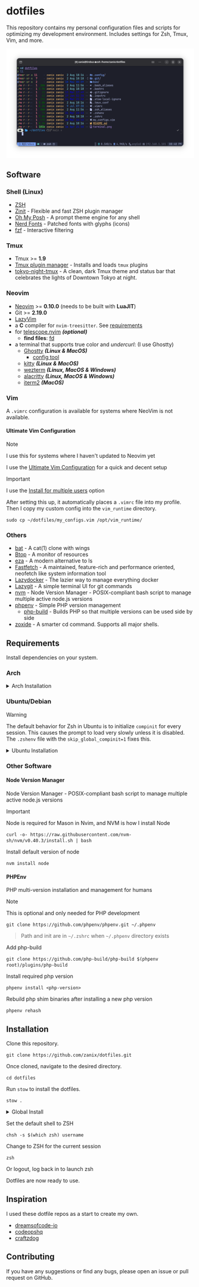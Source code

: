 # dotfiles

This repository contains my personal configuration files and scripts for optimizing my development environment. Includes settings for Zsh, Tmux, Vim, and more.

![Terminal Preview](terminal.png)

## Software

### Shell (Linux)

- [ZSH](https://zsh.sourceforge.io)
- [Zinit](https://github.com/zdharma-continuum/zinit) - Flexible and fast ZSH plugin manager
- [Oh My Posh](https://ohmyposh.dev) - A prompt theme engine for any shell
- [Nerd Fonts](https://www.nerdfonts.com) - Patched fonts with glyphs (icons)
- [fzf](https://github.com/junegunn/fzf) - Interactive filtering

### Tmux

- Tmux >= **1.9**
- [Tmux plugin manager](https://github.com/tmux-plugins/tpm) - Installs and loads `tmux` plugins
- [tokyo-night-tmux](https://github.com/janoamaral/tokyo-night-tmux) - A clean, dark Tmux theme and status bar that celebrates the lights of Downtown Tokyo at night.

### Neovim

- [Neovim](https://github.com/neovim/neovim) >= **0.10.0** (needs to be built with **LuaJIT**)
- Git >= **2.19.0**
- [LazyVim](https://www.lazyvim.org)
- a **C** compiler for `nvim-treesitter`. See [requirements](https://github.com/nvim-treesitter/nvim-treesitter#requirements)
- for [telescope.nvim](https://github.com/nvim-telescope/telescope.nvim) **_(optional)_**
  - **find files**: [fd](https://github.com/sharkdp/fd)
- a terminal that supports true color and _undercurl_: (I use Ghostty)
  - [Ghostty](https://github.com/ghostty-org/ghostty) **_(Linux & MacOS)_**
    - [config tool](https://ghostty.zerebos.com)
  - [kitty](https://github.com/kovidgoyal/kitty) **_(Linux & MacOS)_**
  - [wezterm](https://github.com/wez/wezterm) **_(Linux, MacOS & Windows)_**
  - [alacritty](https://github.com/alacritty/alacritty) **_(Linux, MacOS & Windows)_**
  - [iterm2](https://iterm2.com) **_(MacOS)_**

### Vim

A `.vimrc` configuration is available for systems where NeoVim is not available.

#### Ultimate Vim Configuration

> [!NOTE]
> I use this for systems where I haven't updated to Neovim yet

I use the [Ultimate Vim Configuration](https://github.com/amix/vimrc) for a quick and decent setup

> [!IMPORTANT]
> I use the [Install for multiple users](https://github.com/amix/vimrc#install-for-multiple-users) option

After setting this up, it automatically places a `.vimrc` file into my profile. Then I copy my custom config into the `vim_runtime` directory.

```shell
sudo cp ~/dotfiles/my_configs.vim /opt/vim_runtime/
```

### Others

- [bat](https://github.com/sharkdp/bat) - A cat(1) clone with wings
- [Btop](https://github.com/aristocratos/btop) - A monitor of resources
- [eza](https://github.com/eza-community/eza) - A modern alternative to ls
- [Fastfetch](https://github.com/fastfetch-cli/fastfetch) - A maintained, feature-rich and performance oriented, neofetch like system information tool
- [Lazydocker](https://github.com/jesseduffield/lazydocker) - The lazier way to manage everything docker
- [Lazygit](https://github.com/jesseduffield/lazygit) - A simple terminal UI for git commands
- [nvm](https://github.com/nvm-sh/nvm) - Node Version Manager - POSIX-compliant bash script to manage multiple active node.js versions
- [phpenv](https://github.com/phpenv/phpenv) - Simple PHP version management
  - [php-build](https://github.com/php-build/php-build) - Builds PHP so that multiple versions can be used side by side
- [zoxide](https://github.com/ajeetdsouza/zoxide) - A smarter cd command. Supports all major shells.

## Requirements

Install dependencies on your system.

### Arch

<details><summary>Arch Installation</summary>

```shell
sudo pacman -Sy fd fzf git neovim stow tmux wl-clipboard yq zsh
```

Install `ifstat` and `oh-my-posh` from the AUR

```shell
yay ifstat oh-my-posh-bin lazydocker-bin
```

#### Optional Arch packages

```shell
sudo pacman -Sy bat btop chafa eza fastfetch lazygit
```

----

</details>

### Ubuntu/Debian

> [!WARNING]
> The default behavior for Zsh in Ubuntu is to initialize `compinit` for every session.
> This causes the prompt to load very slowly unless it is disabled.
> The `.zshenv` file with the `skip_global_compinit=1` fixes this.

<details><summary>Ubuntu Installation</summary>

```shell
sudo apt install fd-find git ifstat python3-venv stow tmux wl-clipboard zsh
```

Install fzf via git

```shell
git clone --depth 1 https://github.com/junegunn/fzf.git ~/.fzf
~/.fzf/install --no-fish --no-update-rc
```

Install `oh-my-posh` using the official install script

Install for all users or for the current user

```shell
curl -s https://ohmyposh.dev/install.sh | sudo bash -s -- -d /usr/local/bin
```

```shell
curl -s https://ohmyposh.dev/install.sh | bash -s
```

Neovim needs to be installed via the appimage package

<details><summary>AMD64</summary>

```shell
curl -LO https://github.com/neovim/neovim/releases/latest/download/nvim-linux-x86_64.appimage
chmod u+x nvim-linux-x86_64.appimage
```

</details>

<details><summary>ARM64</summary>

```shell
curl -LO https://github.com/neovim/neovim/releases/latest/download/nvim-linux-arm64.appimage
chmod u+x nvim-linux-arm64.appimage
```

</details>

Install for all users or for the current user

```shell
mv nvim-linux-x86_64.appimage ~/.local/bin/nvim
```

```shell
mv nvim-linux-x86_64.appimage /usr/local/bin/nvim
```

`yq` needs to be installed manually

<details><summary>AMD64</summary>

```shell
wget https://github.com/mikefarah/yq/releases/latest/download/yq_linux_amd64 -O /usr/local/bin/yq && chmod +x /usr/local/bin/yq
```

</details>

<details><summary>ARM64</summary>

```shell
wget https://github.com/mikefarah/yq/releases/latest/download/yq_linux_arm64 -O /usr/local/bin/yq && chmod +x /usr/local/bin/yq
```

</details>

#### Optional Ubuntu AMD64 Packages

```shell
sudo apt install bat btop chafa
```

> [!NOTE]
> `btop` needs to be installed via snap on Ubuntu 22.04 and older

```shell
sudo snap install btop
```

`eza` needs to be installed via ppa

```shell
sudo mkdir -p /etc/apt/keyrings
wget -qO- https://raw.githubusercontent.com/eza-community/eza/main/deb.asc | sudo gpg --dearmor -o /etc/apt/keyrings/gierens.gpg
echo "deb [signed-by=/etc/apt/keyrings/gierens.gpg] http://deb.gierens.de stable main" | sudo tee /etc/apt/sources.list.d/gierens.list
sudo chmod 644 /etc/apt/keyrings/gierens.gpg /etc/apt/sources.list.d/gierens.list
sudo apt update
sudo apt install -y eza
```

Or manually

<details><summary>AMD64</summary>

```shell
wget -c https://github.com/eza-community/eza/releases/latest/download/eza_x86_64-unknown-linux-gnu.tar.gz -O - | tar xz
sudo chmod +x eza
sudo chown root:root eza
sudo mv eza /usr/local/bin/eza
```

</details>

<details><summary>ARM64</summary>

```shell
wget -c https://github.com/eza-community/eza/releases/latest/download/eza_aarch64-unknown-linux-gnu.zip -O - | tar xz
sudo chmod +x eza
sudo chown root:root eza
sudo mv eza /usr/local/bin/eza
```

</details>

`fastfetch` needs to be installed via ppa

```shell
add-apt-repository -y ppa:zhangsongcui3371/fastfetch
```

```shell
sudo apt install fastfetch
```

Or Manually

<details><summary>AMD64</summary>

```shell
wget https://github.com/fastfetch-cli/fastfetch/releases/latest/download/fastfetch-linux-amd64.deb
sudo dpkg -l fastfetch-linux-amd64.deb
```

</details>

<details><summary>ARM64</summary>

```shell
wget https://github.com/fastfetch-cli/fastfetch/releases/latest/download/fastfetch-linux-aarch64.deb
sudo dpkg -l fastfetch-linux-aarch64.deb
```

</details>

`lazydocker` needs to be installed manually

```shell
DIR=/usr/local/bin/
curl https://raw.githubusercontent.com/jesseduffield/lazydocker/master/scripts/install_update_linux.sh | sudo bash
```

`lazygit` needs to be installed manually

<details><summary>AMD64</summary>

```shell
LAZYGIT_VERSION=$(curl -s "https://api.github.com/repos/jesseduffield/lazygit/releases/latest" | \grep -Po '"tag_name": *"v\K[^"]*')
curl -Lo lazygit.tar.gz "https://github.com/jesseduffield/lazygit/releases/download/v${LAZYGIT_VERSION}/lazygit_${LAZYGIT_VERSION}_Linux_x86_64.tar.gz"
tar xf lazygit.tar.gz lazygit
sudo install lazygit -D -t /usr/local/bin/
```

</details>

<details><summary>ARM64</summary>

```shell
LAZYGIT_VERSION=$(curl -s "https://api.github.com/repos/jesseduffield/lazygit/releases/latest" | \grep -Po '"tag_name": *"v\K[^"]*')
curl -Lo lazygit.tar.gz "https://github.com/jesseduffield/lazygit/releases/download/v${LAZYGIT_VERSION}/lazygit_${LAZYGIT_VERSION}_linux_arm64.tar.gz"
tar xf lazygit.tar.gz lazygit
sudo install lazygit -D -t /usr/local/bin/
```

</details>

----

</details>

### Other Software

#### Node Version Manager

Node Version Manager - POSIX-compliant bash script to manage multiple active node.js versions

> [!IMPORTANT]
> Node is required for Mason in Nvim, and NVM is how I install Node

```shell
curl -o- https://raw.githubusercontent.com/nvm-sh/nvm/v0.40.3/install.sh | bash
```

Install default version of node

```shell
nvm install node
```

#### PHPEnv

PHP multi-version installation and management for humans

> [!NOTE]
> This is optional and only needed for PHP development

```shell
git clone https://github.com/phpenv/phpenv.git ~/.phpenv
```

> Path and init are in `~/.zshrc` when `~/.phpenv` directory exists

Add php-build

```shell
git clone https://github.com/php-build/php-build $(phpenv root)/plugins/php-build
```

Install required php version

```shell
phpenv install <php-version>
```

Rebuild php shim binaries after installing a new php version

```shell
phpenv rehash
```

## Installation

Clone this repository.

```shell
git clone https://github.com/zanix/dotfiles.git
```

Once cloned, navigate to the desired directory.

```shell
cd dotfiles
```

Run `stow` to install the dotfiles.

```shell
stow .
```

<details><summary>Global Install</summary>

> [!WARNING]
> This should be done only with single user systems where the same config is desired for the root user when using sudo su.
>
> Cloning this as `root` essentially freezes the config for other users if used.

Clone this repository.

```shell
git clone https://github.com/zanix/dotfiles.git /opt/dotfiles
```

Run `stow` to install the dotfiles.

```shell
stow -d /opt/dotfiles -t /home/username .
```

----

</details>

Set the default shell to ZSH

```shell
chsh -s $(which zsh) username
```

Change to ZSH for the current session

```shell
zsh
```

Or logout, log back in to launch zsh

Dotfiles are now ready to use.

## Inspiration

I used these dotfile repos as a start to create my own.

- [dreamsofcode-io](https://github.com/dreamsofcode-io/dotfiles)
- [codeopshq](https://github.com/codeopshq/dotfiles)
- [craftzdog](https://github.com/craftzdog/dotfiles-public)

## Contributing

If you have any suggestions or find any bugs, please open an issue or pull request on GitHub.
